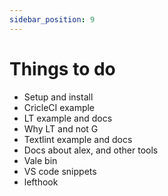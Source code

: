 ```yaml
---
sidebar_position: 9
---
```


# Things to do

- Setup and install
- CricleCI example
- LT example and docs
- Why LT and not G
- Textlint example and docs
- Docs about alex, and other tools
- Vale bin
- VS code snippets
- lefthook

